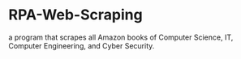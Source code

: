# RPA-Web-Scraping
a program that scrapes all Amazon books of Computer Science, IT, Computer Engineering, and Cyber Security.
